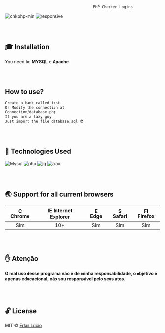                                             PHP Checker Logins

![chkphp-min](https://user-images.githubusercontent.com/67064886/88514566-b543a080-cfc0-11ea-84cf-797789486875.gif)
![responsive](https://user-images.githubusercontent.com/47280551/68560216-deb2a100-041e-11ea-808a-4a803364358c.png)

<br><br>

## 🎓 Installation

You need to: **MYSQL**  e  **Apache**

<br><br>

##  How to use?

```sh
Create a bank called test
Or Modify the connection at
Connection/database.php
If you are a lazy guy
Just import the file database.sql 😎
```
<br><br>


## 🚀 Technologies Used

![Mysql](https://user-images.githubusercontent.com/47280551/68561200-479c1800-0423-11ea-9bc2-8abffcf9983f.png)
![php](https://user-images.githubusercontent.com/47280551/66280697-43ae3080-e88e-11e9-86f8-201d32a3ab65.gif)
![jq](https://user-images.githubusercontent.com/47280551/66280701-46a92100-e88e-11e9-811a-26a84186dd79.png)
![ajax](https://user-images.githubusercontent.com/47280551/66280720-5c1e4b00-e88e-11e9-88e9-49b94fbb7da3.png)

<br><br>

## 🌏 Support for all current browsers

|<img src="https://user-images.githubusercontent.com/1215767/34348387-a2e64588-ea4d-11e7-8267-a43365103afe.png" alt="Chrome" width="16px" height="16px" /> Chrome | <img src="https://user-images.githubusercontent.com/1215767/34348590-250b3ca2-ea4f-11e7-9efb-da953359321f.png" alt="IE" width="16px" height="16px" /> Internet Explorer | <img src="https://user-images.githubusercontent.com/1215767/34348380-93e77ae8-ea4d-11e7-8696-9a989ddbbbf5.png" alt="Edge" width="16px" height="16px" /> Edge | <img src="https://user-images.githubusercontent.com/1215767/34348394-a981f892-ea4d-11e7-9156-d128d58386b9.png" alt="Safari" width="16px" height="16px" /> Safari | <img src="https://user-images.githubusercontent.com/1215767/34348383-9e7ed492-ea4d-11e7-910c-03b39d52f496.png" alt="Firefox" width="16px" height="16px" /> Firefox |
| :---------: | :---------: | :---------: | :---------: | :---------: |
| Sim | 10+ | Sim | Sim | Sim |
 
<br><br>

## ✋  Atenção
#### O mal uso desse programa não é de minha responsabilidade, o objetivo é apenas educacional, não sou responsável pelo seus atos.  

<br><br>

## 🔓 License 
MIT © [Erlan Lúcio](https://www.linkedin.com/in/erlanlucio/)

